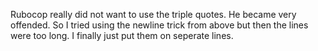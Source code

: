 Rubocop really did not want to use the triple quotes.  He became very offended.  So I tried using the newline trick from above but then the lines were too long.  I finally just put them on seperate lines.
